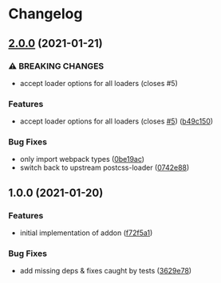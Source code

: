 # Changelog

## [2.0.0](https://www.github.com/storybookjs/addon-postcss/compare/v1.0.0...v2.0.0) (2021-01-21)


### ⚠ BREAKING CHANGES

* accept loader options for all loaders (closes #5)

### Features

* accept loader options for all loaders (closes [#5](https://www.github.com/storybookjs/addon-postcss/issues/5)) ([b49c150](https://www.github.com/storybookjs/addon-postcss/commit/b49c15030b0eeefdb5519d1b5e7c44a78b05b611))


### Bug Fixes

* only import webpack types ([0be19ac](https://www.github.com/storybookjs/addon-postcss/commit/0be19ac831dda8daf4f0946c7284615672a12caa))
* switch back to upstream postcss-loader ([0742e88](https://www.github.com/storybookjs/addon-postcss/commit/0742e889984ddfeb5eb43041df99b343ef37d99e))

## 1.0.0 (2021-01-20)


### Features

* initial implementation of addon ([f72f5a1](https://www.github.com/storybookjs/addon-postcss/commit/f72f5a17c52d2b7a5cd4e9c68ae66b565328ef40))


### Bug Fixes

* add missing deps & fixes caught by tests ([3629e78](https://www.github.com/storybookjs/addon-postcss/commit/3629e78166ed6e32a2195428b11df1be66303144))
